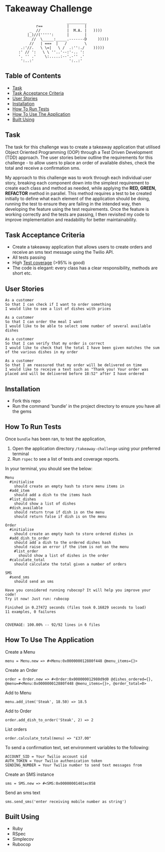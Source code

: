 Takeaway Challenge
==================
```
                            _________
              r==           |       |
           _  //            |  M.A. |   ))))
          |_)//(''''':      |       |
            //  \_____:_____.-------D     )))))
           //   | ===  |   /        \
       .:'//.   \ \=|   \ /  .:'':./    )))))
      :' // ':   \ \ ''..'--:'-.. ':
      '. '' .'    \:.....:--'.-'' .'
       ':..:'                ':..:'

 ```
 Table of Contents
-----
* [Task](#task)
* [Task Acceptance Criteria](#task-acceptance-criteria)
* [User Stories](#user-stories)
* [Installation](#installation)
* [How To Run Tests](#how-to-run-tests)
* [How To Use The Application](#how-to-use-the-application)
* [Built Using](#built-using)

Task
-----
The task for this challenge was to create a takeaway application that utilised Object Oriented Programming (OOP) through a Test Driven Development (TDD) approach. The user stories below outline the requirements for this challenge - to allow users to place an order of available dishes, check the total and receive a confirmation sms.

My approach to this challenge was to work through each individual user story, breaking each component down into the simplest requirement to create each class and method as needed, while applying the **RED, GREEN, REFACTOR** method in parallel. This method requires a test to be created initially to define what each element of the application should be doing, running the test to ensure they are failing in the intended way, then developing the feature using the test requirements. Once the feature is working correctly and the tests are passing, I then revisited my code to improve implementation and readability for better maintainability.

Task Acceptance Criteria
-----

* Create a takeaway application that allows users to create orders and receive an sms text message using the Twilio API.
* All tests passing
* High [Test coverage](https://github.com/makersacademy/course/blob/main/pills/test_coverage.md) (>95% is good)
* The code is elegant: every class has a clear responsibility, methods are short etc.

User Stories
-----
```
As a customer
So that I can check if I want to order something
I would like to see a list of dishes with prices

As a customer
So that I can order the meal I want
I would like to be able to select some number of several available dishes

As a customer
So that I can verify that my order is correct
I would like to check that the total I have been given matches the sum of the various dishes in my order

As a customer
So that I am reassured that my order will be delivered on time
I would like to receive a text such as "Thank you! Your order was placed and will be delivered before 18:52" after I have ordered
```
Installation
-----
* Fork this repo
* Run the command 'bundle' in the project directory to ensure you have all the gems

How To Run Tests
-----
Once `bundle` has been ran, to test the application,

1. Open the application directory `/takeaway-challenge` using your preferred terminal 
2. Run `rspec` to see a list of tests and coverage reports.

In your terminal, you should see the below: 

```
Menu
  #initialise
    should create an empty hash to store menu items in
  #add_item
    should add a dish to the items hash
  #list_dishes
    should show a list of dishes
  #dish_available
    should return true if dish is on the menu
    should return false if dish is on the menu

Order
  #initialise
    should create an empty hash to store ordered dishes in
  #add_dish_to_order
    should add a dish to the ordered dishes hash
    should raise an error if the item is not on the menu
    #list_order
      should show a list of dishes in the order
  #calculate_total
    should calculate the total given a number of orders

SMS
  #send_sms
    should send an sms

Have you considered running rubocop? It will help you improve your code!
Try it now! Just run: rubocop

Finished in 0.27472 seconds (files took 0.16829 seconds to load)
11 examples, 0 failures


COVERAGE: 100.00% -- 92/92 lines in 6 files
```

How To Use The Application
-----
Create a Menu
```
menu = Menu.new => #<Menu:0x000000012880f448 @menu_items={}> 
```
Create an Order
```
order = Order.new => #<Order:0x000000012980d9d0 @dishes_ordered={}, @menu=#<Menu:0x000000012880f448 @menu_items={}>, @order_total=0> 
```
Add to Menu
```
menu.add_item('Steak', 18.50) => 18.5
```
Add to Order
```
order.add_dish_to_order('Steak', 2) => 2
```
List orders
```
order.calculate_total(menu) => "£37.00"
```
To send a confirmation text, set environment variables to the following:
```
ACCOUNT_SID = Your Twilio account sid
AUTH_TOKEN = Your Twilio authenication token
SENDING_NUMBER = Your Twilio number to send text messages from
```
Create an SMS instance
```
sms = SMS.new => #<SMS:0x00000001401ec058
```
Send an sms text
```
sms.send_sms('enter receiving mobile number as string')
```

Built Using
-----

* Ruby
* RSpec
* Simplecov
* Rubocop
